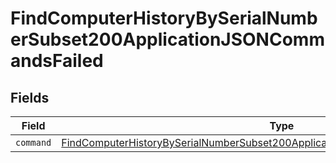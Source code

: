 # FindComputerHistoryBySerialNumberSubset200ApplicationJSONCommandsFailed


## Fields

| Field                                                                                                                                                                                       | Type                                                                                                                                                                                        | Required                                                                                                                                                                                    | Description                                                                                                                                                                                 |
| ------------------------------------------------------------------------------------------------------------------------------------------------------------------------------------------- | ------------------------------------------------------------------------------------------------------------------------------------------------------------------------------------------- | ------------------------------------------------------------------------------------------------------------------------------------------------------------------------------------------- | ------------------------------------------------------------------------------------------------------------------------------------------------------------------------------------------- |
| `command`                                                                                                                                                                                   | [FindComputerHistoryBySerialNumberSubset200ApplicationJSONCommandsFailedCommand](../../models/operations/findcomputerhistorybyserialnumbersubset200applicationjsoncommandsfailedcommand.md) | :heavy_minus_sign:                                                                                                                                                                          | N/A                                                                                                                                                                                         |
